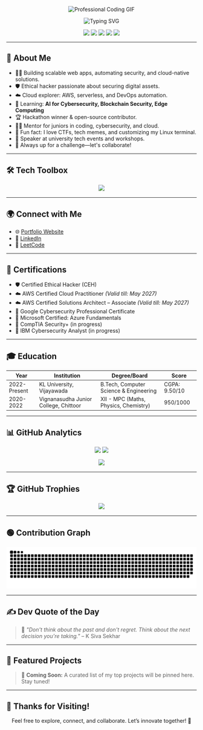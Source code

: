 <!-- 🌟 Profile Banner -->
<p align="center">
  <img src="https://cdn.dribbble.com/users/1162077/screenshots/3848914/programmer.gif" width="400" alt="Professional Coding GIF" />
</p>
<p align="center">
  <img src="https://readme-typing-svg.demolab.com?font=Fira+Code&weight=700&size=28&pause=1000&color=00BFFF&center=true&vCenter=true&width=700&lines=Hi+%F0%9F%91%8B%2C+I'm+K+Siva+Sekhar;Full+Stack+Developer+%7C+Ethical+Hacker+%7C+Cloud+Enthusiast;Welcome+to+my+GitHub+Universe!" alt="Typing SVG" />
</p>

<!-- 🛡️ Social & Contact Badges -->
<p align="center">
  <a href="mailto:sivasekharctr@gmail.com"><img src="https://img.shields.io/badge/Email-D14836?style=for-the-badge&logo=gmail&logoColor=white" /></a>
  <a href="https://www.linkedin.com/in/siva-sekhar-kondudru/" target="_blank"><img src="https://img.shields.io/badge/LinkedIn-0077B5?style=for-the-badge&logo=linkedin&logoColor=white" /></a>
  <a href="https://github.com/siva12170" target="_blank"><img src="https://img.shields.io/badge/GitHub-181717?style=for-the-badge&logo=github&logoColor=white" /></a>
  <a href="https://tryhackme.com/p/jackiechanctr" target="_blank"><img src="https://img.shields.io/badge/TryHackMe-212C42?style=for-the-badge&logo=tryhackme&logoColor=white" /></a>
  <a href="https://leetcode.com/u/kl2200031233/" target="_blank"><img src="https://img.shields.io/badge/LeetCode-FFA116?style=for-the-badge&logo=leetcode&logoColor=white" /></a>
</p>

---

## 🚀 About Me

- 👨‍💻 Building scalable web apps, automating security, and cloud-native solutions.
- 🛡️ Ethical hacker passionate about securing digital assets.
- ☁️ Cloud explorer: AWS, serverless, and DevOps automation.
- 🤖 Learning: **AI for Cybersecurity, Blockchain Security, Edge Computing**
- 🏆 Hackathon winner & open-source contributor.
- 🧑‍🏫 Mentor for juniors in coding, cybersecurity, and cloud.
- 🎯 Fun fact: I love CTFs, tech memes, and customizing my Linux terminal.
- 🏅 Speaker at university tech events and workshops.
- 🧩 Always up for a challenge—let's collaborate!

---

## 🛠️ Tech Toolbox
<p align="center">
  <img src="https://skillicons.dev/icons?i=js,ts,react,nodejs,express,mongodb,java,aws,linux,bash,docker,git,python,figma,vscode,azure,nginx,postman,redis" />
</p>

---

## 🌍 Connect with Me

- 🌐 [Portfolio Website](https://siva12170.github.io/myportfolio/)
- 💼 [LinkedIn](https://www.linkedin.com/in/siva-sekhar-kondudru/)
- 🧩 [LeetCode](https://leetcode.com/u/kl2200031233/)

---

## 🏅 Certifications

- 🛡️ Certified Ethical Hacker (CEH)
- ☁️ AWS Certified Cloud Practitioner *(Valid till: May 2027)*
- ☁️ AWS Certified Solutions Architect – Associate *(Valid till: May 2027)*
- 🔐 Google Cybersecurity Professional Certificate
- 🏅 Microsoft Certified: Azure Fundamentals
- 🏅 CompTIA Security+ (in progress)
- 🏅 IBM Cybersecurity Analyst (in progress)

---

## 🎓 Education

| Year         | Institution                          | Degree/Board                                 | Score         |
|--------------|--------------------------------------|----------------------------------------------|---------------|
| 2022-Present | KL University, Vijayawada            | B.Tech, Computer Science & Engineering       | CGPA: 9.50/10 |
| 2020-2022    | Vignanasudha Junior College, Chittoor| XII - MPC (Maths, Physics, Chemistry)        | 950/1000      |

---

## 📊 GitHub Analytics

<p align="center">
  <img src="https://github-readme-stats.vercel.app/api?username=siva12170&theme=radical&show_icons=true&hide_border=false&count_private=true" />
  <img src="https://github-readme-streak-stats.herokuapp.com/?user=siva12170&theme=radical&hide_border=false" />
</p>
<p align="center">
  <img src="https://github-readme-stats.vercel.app/api/top-langs/?username=siva12170&theme=radical&hide_border=false&layout=compact" />
</p>

---

## 🏆 GitHub Trophies
<p align="center">
  <img src="https://github-profile-trophy.vercel.app/?username=siva12170&theme=radical&no-bg=true&no-frame=true" />
</p>

---

## 🟢 Contribution Graph
<p align="center">
  <picture>
    <source media="(prefers-color-scheme: dark)" srcset="https://raw.githubusercontent.com/Platane/snk/output/github-contribution-grid-snake-dark.svg" />
    <source media="(prefers-color-scheme: light)" srcset="https://github.com/Platane/snk/raw/output/github-contribution-grid-snake.svg" />
    <img src="https://github.com/Platane/snk/raw/output/github-contribution-grid-snake.svg" alt="snake gif" style="max-width: 100%;" />
  </picture>
</p>

---

## ✍️ Dev Quote of the Day
> 🧠 *"Don't think about the past and don't regret. Think about the next decision you're taking."* – K Siva Sekhar

---

## 📌 Featured Projects
> 🚀 **Coming Soon:** A curated list of my top projects will be pinned here. Stay tuned!

---

## 🙌 Thanks for Visiting!
<p align="center">Feel free to explore, connect, and collaborate. Let’s innovate together! 🚀</p>
